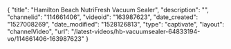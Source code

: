 {
    "title": "Hamilton Beach NutriFresh Vacuum Sealer",
    "description": "",
    "channelid": "114661406",
    "videoid": "163987623",
    "date_created": "1527008269",
    "date_modified": "1528126813",
    "type": "captivate",
    "layout": "channelVideo",
    "url": "\/latest-videos\/hb-vacuumsealer-64833194-vo\/114661406-163987623"
}